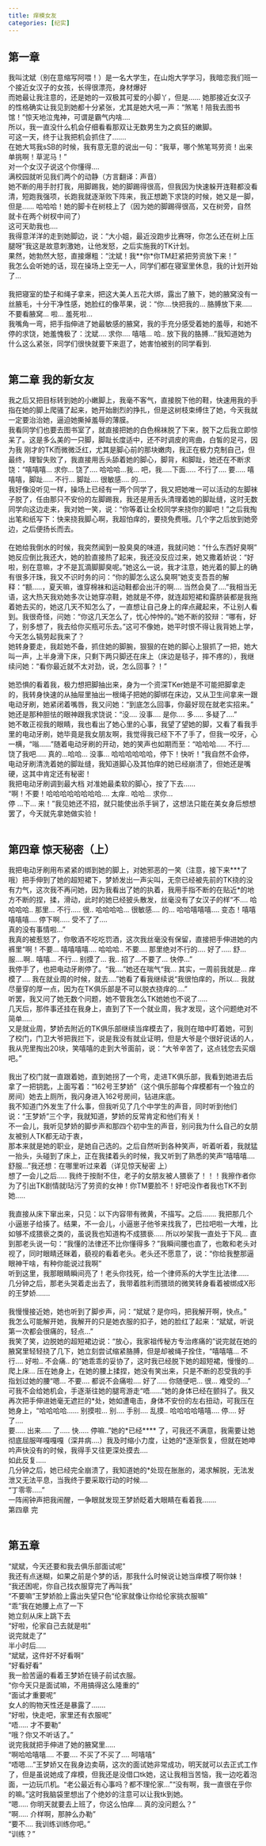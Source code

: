 ```yaml
---
title: 痒模女友
categories: [纪实]
---
```


## 第一章<br>
我叫沈斌（别在意缩写阿喂！）是一名大学生，在山炮大学学习，我暗恋我们班一个接近女汉子的女孩，长得很漂亮，身材爆好<br>而她最让我注意的，还是她的一双极其可爱的小脚丫，但是…… 她那接近女汉子的性格确实让我见到她都十分紧张，尤其是她大吼一声：“煞笔！陪我去图书馆！”惊天地泣鬼神，可谓是霸气内啥…\.<br>所以，我一直没什么机会仔细看看那双让无数男生为之疯狂的嫩脚。<br>可这一天，终于让我把机会抓住了……\.<br>在她大骂我sSB的时候，我有意无意的说出一句：“我草，哪个煞笔骂劳资！出来单挑啊！草泥马！”<br>对一个女汉子说这个你懂得…\.<br>满校园就听见我们两个的动静（方言翻译：声音）<br>她不断的用手肘打我，用脚踢我，她的脚踢得很高，但我因为快速躲开连鞋都没看清，短跑我强项，长跑我就逐渐败下阵来，我正想跪下求饶的时候，她又是一脚，但是…… 哈哈哈！她的脚卡在树枝上了（因为她的脚踢得很高，又在树旁，自然就卡在两个树杈中间了）<br>这可天助我也…\.<br>我得意洋洋的走到她脚边，说：“大小姐，最近没跑步比赛呀，你怎么还在树上压腿呀”我这是故意刺激她，让他发怒，之后实施我的TK计划。<br>果然，她勃然大怒，直接爆粗：“沈斌！我\*\*你\*你TM赶紧把劳资放下来！”<br>我怎么会听她的话，现在操场上空无一人，同学们都在寝室里休息，我的计划开始了…<br><br>我把寝室的垫子和绳子拿来，把这大美人五花大绑，露出了腋下，她的腋窝没有一丝腋毛，十分干净性感，她脸红的像苹果，说：“你…\.快把我的… 胳膊放下来…\.\. 不要看腋窝… 啦… 羞死啦…<br>我嘴角一弯，把手指伸进了她最敏感的腋窝，我的手充分感受着她的羞辱，和她不停的求饶，她羞愧极了：沈斌…\. 求你…\. 嘻嘻… 哈\.\. 放下我的胳膊…”我知道她为什么这么紧张，同学们很快就要下来逛了，她害怕被别的同学看到\.<br><br>

## 第二章 我的新女友<br>
我之后又把目标转到她的小嫩脚上，我毫不客气，直接脱下他的鞋，快速用我的手指在她的脚上爬骚了起来，她开始剧烈的挣扎，但是这树枝束缚住了她，今天我就一定要治治她，逼迫她撕掉羞辱的薄膜。<br>我看同学们也要去图书室了，就直接把她的白色棉袜脱了下来，脱下之后我立即惊呆了。这是多么美的一只脚，脚趾长度适中，还不时调皮的弯曲，白皙的足弓，因为我 刚才的TK而微微泛红，尤其是脚心前的那块嫩肉，我正在极力克制自己，但最终，理智失败了，我直接用舌头舔着她的脚心，脚背，和脚趾，她还在不断求饶：“嘻嘻嘻… 求你… 饶了…\. 哈哈哈…我… 吧，我…\.\.下面…\.\. 不行了…\. 要…\.\. 嘻嘻嘻，脚趾…\.\. 不行… 脚趾…\. 很敏感…\. 的…\.<br>我好像没听见一样，操场上已经有一两个同学了，我又把她唯一可以活动的左脚袜子脱了，任由那只不安份的左脚踢我，我还是用舌头清理着她的脚趾缝，这时无数同学向这边走来，我对她一笑，说：“你等着让全校同学来挠你的脚吧！”之后我掏出笔和纸写下：快来挠我脚心啊，我超怕痒的，要挠免费哦。几个字之后放到她旁边，之后便扬长而去。<br><br>在她给我倒水的时候，我突然闻到一股臭臭的味道，我就问她：“什么东西好臭啊”<br>她反应倒比我还大，她的脸直接热了起来，我还没反应过来，她又撒着娇说：“好啦，别在意嘛，才不是瓦滴脚脚臭呢。”她这么一说，我才注意，她光着的脚上的确有很多汗珠，我又不识时务的问：“你的脚怎么这么臭啊”她支支吾吾的解释：“额…\.\.，夏天嘛，谁穿棉袜和运动鞋都会出汗的啊…\. 当然会臭了…\.”我相当无语，这大热天我劝她多次让她穿凉鞋，她就是不停，就连超短裙和露脐装都是我拖着她去买的，她这几天不知怎么了，一直想让自己身上的痒点藏起来，不让别人看到。我很奇怪，问她：“你这几天怎么了，忧心忡忡的。”她不断的狡辩：“哪有，好了，别多想了，我去给你买瓶可乐去。”这可不像她，她平时恨不得让我背她上学，今天怎么犒劳起我来了？<br>她转身要走，我趁她不备，抓住她的脚腕，狠狠的在她的脚心上狠抓了一把，她大叫一声，上半身滑下床，只剩下两只脚还在床上（床边是毯子，摔不疼的），我继续问她：“看你最近就不太对劲，说，怎么回事？！”<br><br>她恐惧的看着我，极力想把脚抽出来，身为一个资深TKer她是不可能把脚拿走的，我转身快速的从抽屉里抽出一根绳子把她的脚绑在床边，又从卫生间拿来一跟电动牙刷，她紧闭着嘴唇，我又问她：“到底怎么回事，你最好现在就老实招来。”<br>她还是那种胆怯的眼神跟我求饶说：“没…\. 没事…\. 是你…\. 多…\.\. 多疑了…\.”<br>她不敢正视我的眼睛，我也看出了她心里的心事，我望了望她的脚，又看了看我手里的电动牙刷，她毕竟是我女朋友啊，我觉得我已经下不了手了，但我一咬牙，心一横，“嗡……”随着电动牙刷的开动，她的笑声也如期而至：“哈哈哈…\.\. 不行…\. 饶了我吧…\.\. 真的…哈哈… 没事… 哈哈哈哈哈哈，停下！快听！”我自然不会停，<br>电动牙刷清洗着她的脚趾缝，我知道脚心及其怕痒的她已经崩溃了，但她还是嘴硬，这其中肯定还有秘密！<br>我把电动牙刷调到最大档 对准她最柔软的脚心，按了下去……<br>“啊！不要！哈哈哈哈哈哈哈哈…\. 太痒\.\. 哈哈… 求你…<br>停 …下… 来！”我见她还不招，就只能使出杀手锏了，这想法只能在美女身后想想罢了，今天就先拿她做实验！<br><br>

## 第四章 惊天秘密（上）<br>
我把电动牙刷用布紧紧的绑到她的脚上，对她邪恶的一笑（注意，接下来\*\*\*了哦）把手伸到了她的超短裙下，梦娇发出一声尖叫，无奈已经被先前的TK挠的没有力气，这次我不再问她，因为我看出了她的执着，我用手指不断的在贴近\*的地方不断的捏，揉，滑动，此时的她已经披头散发，丝毫没有了女汉子的样“不…\. 哈哈哈哈\.\. 那里… 不行…\.\. 很\.\. 哈哈哈哈… 很敏感…\. 的… 哈哈嘻嘻嘻…\. 变态！嘻嘻嘻嘻嘻…\. 停下啊…\.\. 受不了了…\.<br>真的没有事情啦…”<br>我真的被惹怒了，你敬酒不吃吃罚酒，这次我丝毫没有保留，直接把手伸进她的内裤里“啊！不要… 嘻嘻嘻嘻…\. 哈哈哈\.\. 不要…\. 那里绝对不行的…\. 好了…\.\. 舒… 服…\.啊\.\. 嘻嘻… 不行… 别摸了… 我\.\. 招了…不要了… 快停…”<br>我停手了，也把电动牙刷停了。“我…\.”她还在喘气“我… 其实，一周前我就是… 痒模了…\. 我在就业周的时候，就去…\.”她看了看我继续说“我很怕痒的，所以… 我就尽量穿的厚一点，因为在TK俱乐部是不可以脱衣挠痒的…\.”<br>听罢，我又问了她无数个问题，她不管我怎么TK她她也不说了…\.\.<br>几天后，那件事还挂在我身上，直到了下一个就业周，我才发现，这个问题绝对不简单…\.\.<br>又是就业周，梦娇去附近的TK俱乐部继续当痒模去了，我则在暗中盯着她，可到了校门，门卫大爷把我拦下，说是我没有就业证明，但是大爷是个很好说话的人，我从兜里掏出20块，笑嘻嘻的走到大爷面前，说：“大爷辛苦了，这点钱您去买烟吧。”<br><br>我出了校门就一直跟着她，直到她拐了一个弯，走进TK俱乐部，我看到她进去后拿了一把钥匙，上面写着：“162号王梦娇”（这个俱乐部每个痒模都有一个独立的房间）她去上厕所，我闪身进入162号房间，钻进床底。<br>我不知道门外发生了什么事，但我听见了几个中学生的声音，同时听到他们说：“王梦娇”三个字，我就知道，梦娇的反常肯定和他们有关！<br>不一会儿，我听见梦娇的脚步声和那四个初中生的声音，别问我为什么自己的女朋友被别人TK都无动于衷，<br>那本来就是她的职业，是她自己选的。之后自然听到各种笑声，听着听着，我就猛一抬头，头碰到了床上，正在我揉着头的时候，我又听到了熟悉的笑声“嘻嘻嘻…\. 舒服…”我还想：在哪里听过来着（详见惊天秘密 上）<br>想了一会儿之后…\.\. 我终于按耐不住，老子的女朋友被人猥亵了！！！我擦作者你为了引出TK剧情就l玷污了劳资的女神！你TM要脸不！好吧没作者我也TK不到她…\.\.<br><br>我直接从床下窜出来，只见：以下内容带有微黄，不描写。之后……\. 我把那几个小逼崽子给揍了。结果，不一会儿，小逼崽子他爷来找我了，巴拉吧啦一大堆，比如够不成猥亵之类的，虽说我也知道构不成猥亵…\.\. 所以吵架我一直处于下风… 直到那老头说一句：“我懂的法律还不比你懂得多？”我瞬间腰也直了，也敢和老头对视了，同时眼睛还眯着，藐视的看着老头。老头还不愿意了，说：“你给我整那逼眼神干啥，有种你能说过我啊”<br>听到这里，我那眼睛瞬间亮了！老头你找死，给一个律师系的大学生比法律……<br>几分钟之后，那老头哭着走出去了，我带着胜利而猥琐的微笑转身看着被绑成X形的王梦娇……\.<br><br>我慢慢接近她，她也听到了脚步声，问：“斌斌？是你吗，把我解开啊，快点。”<br>我怎么可能解开她，我解开的只是她衣服的扣子，她的脸红了起来：“斌斌，听说第一次都会很痛的，轻点…”<br>我笑了笑，边脱她的超短裙边说：“放心，我家祖传秘方专治疼痛的”说完就在她的腋窝里轻轻挠了几下，她立刻尝试缩紧胳膊，但是却被绳子拴住，“嘻嘻嘻… 不行…\. 好啦\.\. 不会痛\.\. 的”她乖乖的妥协了，这时我已经脱下她的超短裙，慢慢的… 爬上床… 压在她身上，在她的腰上揉捏，她没有笑出来，只是不断的忍受我的手指划过她的腰“嗯… 不要…\. 都说不会痛啦…\. 好了…\.\. 你随便吧… 很… 难受的…\.”<br>可我不会给她机会，手逐渐往她的腿弯游走“唔……”她的身体已经在颤抖了。我又再次把手伸进她毫无遮拦的\*处，她如遭电击，身体不安份的左右扭动，可我压在她身上，“哈哈哈哈…… 别摸啦… 别…\. 手别…\. 乱摸\.\. 哈哈哈哈嘻嘻…\. 停…\. 好了…\.<br>要…\.\. 出来…\.\. 了…\.\. 快…\.\. 停嘛\.\.”她的\*已经\*\*\*\* 了，可我还不满意，我需要让她彻底屈服咩嘎嘎嘎（深井病…\.）我及时缩小力度，让她的\*逐渐恢复，但就在她呻吟声快没有的时候，我得手又往更深处摸去…\.<br>如此反复…\.\.<br>几分钟之后，她已经完全崩溃了，我知道她的\*处现在胀胀的，渴求解脱，无法发泄又无法平息，当我终于要采取行动的时候…\.<br>“丁零零…\.\.”<br>一阵闹钟声把我闹醒，一争眼就发现王梦娇眨着大眼睛在看着我……\.<br>第四章 完<br><br>

## 第五章<br>
“斌斌，今天还要和我去俱乐部面试呢”<br>我还有点迷糊，如果之前是个梦的话，那我什么时候说让她当痒模了啊你妹！<br>“我还困呢，你自己找衣服穿完了再叫我”<br>“不要嘛”王梦娇脸上露出失望只色“伦家就像让你给伦家挑衣服嘛”<br>“乖”我在她腰上点了一下<br>她立刻从床上跳下去<br>“好啦，伦家自己去就是啦”<br>说完就走了”<br>半小时后…\.\.<br>“斌斌，这件好不好看啊”<br>“好看好看”<br>我一脸苦逼的看着王梦娇在镜子前试衣服。<br>“你今天只是面试嘛，不用搞得这么隆重的”<br>“面试才重要呢”<br>女人的购物天性还是暴露了……\.<br>“好啦，快走吧，家里还有衣服呢”<br>“唔…\.\. 才不要勒”<br>“哦？你又不听话了。”<br>说完我就把手伸进了她的腋窝里…\.\.<br>“啊哈哈嘻嘻…\. 不要…\. 不买了不买了…\. 呵嘻嘻”<br>“唔嗯…\.”王梦娇又在我身边卖萌，这次的面试她非常成功，明天就可以去正式工作了，但是虽说她成了痒模，但我还是没借口tk她，这让我相当苦恼，我一边吃着泡面，一边玩爪机。“老公最近有心事吗？都不理伦家…”“没有啊，我一直很在乎你的嘛。”这时我脑袋里想出了个绝妙的注意可以让我tk到她。<br>“嗯…\.\. 你明天就要去上班了，你这么怕痒…\. 真的没问题么？”<br>“啊…\.\. 介样啊，那肿么办勒”<br>“要不…\. 我训练训练你吧。”<br>“训练？”
